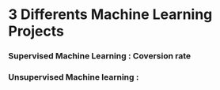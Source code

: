 # 3 Differents Machine Learning Projects

### Supervised Machine Learning : Coversion rate
### Unsupervised Machine learning : 
